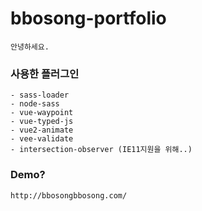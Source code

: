 # bbosong-portfolio


```
안녕하세요.
```

### 사용한 플러그인
```
- sass-loader
- node-sass
- vue-waypoint
- vue-typed-js
- vue2-animate
- vee-validate
- intersection-observer (IE11지원을 위해..)
```

### Demo?
```
http://bbosongbbosong.com/
```
